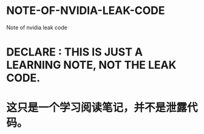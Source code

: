 # NOTE-OF-NVIDIA-LEAK-CODE
Note of nvidia leak code

# DECLARE : THIS IS JUST A LEARNING NOTE, NOT THE LEAK CODE.
# 这只是一个学习阅读笔记，并不是泄露代码。
